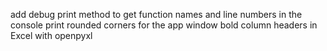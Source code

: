 add debug print method to get function names and line numbers in the console print
rounded corners for the app window
bold column headers in Excel with openpyxl